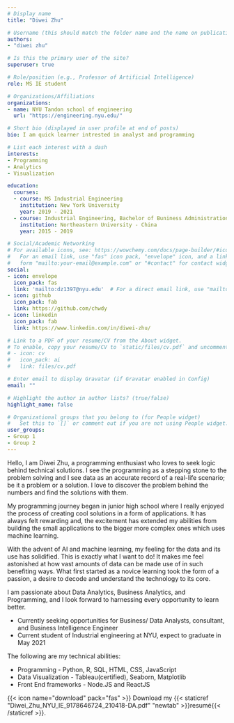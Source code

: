 ```yaml
---
# Display name
title: "Diwei Zhu"

# Username (this should match the folder name and the name on publications)
authors:
- "diwei zhu"

# Is this the primary user of the site?
superuser: true

# Role/position (e.g., Professor of Artificial Intelligence)
role: MS IE student 

# Organizations/Affiliations
organizations:
- name: NYU Tandon school of engineering
  url: "https://engineering.nyu.edu/"

# Short bio (displayed in user profile at end of posts)
bio: I am quick learner intrested in analyst and programming

# List each interest with a dash
interests:
- Programming
- Analytics
- Visualization

education:
  courses:
  - course: MS Industrial Engineering
    institution: New York University
    year: 2019 - 2021
  - course: Industrial Engineering, Bachelor of Buniness Administration
    institution: Northeastern University - China
    year: 2015 - 2019

# Social/Academic Networking
# For available icons, see: https://wowchemy.com/docs/page-builder/#icons
#   For an email link, use "fas" icon pack, "envelope" icon, and a link in the
#   form "mailto:your-email@example.com" or "#contact" for contact widget.
social:
- icon: envelope
  icon_pack: fas
  link: 'mailto:dz1397@nyu.edu'  # For a direct email link, use "mailto:test@example.org".
- icon: github
  icon_pack: fab
  link: https://github.com/chwdy
- icon: linkedin
  icon_pack: fab
  link: https://www.linkedin.com/in/diwei-zhu/

# Link to a PDF of your resume/CV from the About widget.
# To enable, copy your resume/CV to `static/files/cv.pdf` and uncomment the lines below.
# - icon: cv
#   icon_pack: ai
#   link: files/cv.pdf

# Enter email to display Gravatar (if Gravatar enabled in Config)
email: ""

# Highlight the author in author lists? (true/false)
highlight_name: false

# Organizational groups that you belong to (for People widget)
#   Set this to `[]` or comment out if you are not using People widget.
user_groups:
- Group 1
- Group 2
---
```



Hello, I am Diwei Zhu, a programming enthusiast who loves to seek logic behind technical solutions. I see the programming as a stepping stone to the problem solving and I see data as an accurate record of a real-life scenario; be it a problem or a solution. I love to discover the problem behind the numbers and find the solutions with them.  

My programming journey began in junior high school where I really enjoyed the process of creating cool solutions in a form of applications. It has always felt rewarding and, the excitement has extended my abilities from building the small applications to the bigger more complex ones which uses machine learning.  

With the advent of AI and machine learning, my feeling for the data and its use has solidified. This is exactly what I want to do! It makes me feel astonished at how vast amounts of data can be made use of in such benefiting ways. What first started as a novice learning took the form of a passion, a desire to decode and understand the technology to its core.  

I am passionate about Data Analytics, Business Analytics, and Programming, and I look forward to harnessing every opportunity to learn better.

- Currently seeking opportunities for Business/ Data Analysts, consultant, and Business Intelligence Engineer
- Current student of Industrial engineering at NYU, expect to graduate in May 2021  

The following are my technical abilities:
- Programming - Python, R, SQL, HTML, CSS, JavaScript
- Data Visualization - Tableau(certified), Seaborn, Matplotlib
- Front End frameworks - Node.JS and ReactJS


{{< icon name="download" pack="fas" >}} Download my {{< staticref "Diwei_Zhu_NYU_IE_9178646724_210418-DA.pdf" "newtab" >}}resumé{{< /staticref >}}.